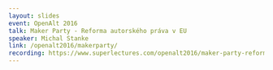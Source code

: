 ```yaml
---
layout: slides
event: OpenAlt 2016
talk: Maker Party - Reforma autorského práva v EU
speaker: Michal Stanke
link: /openalt2016/makerparty/
recording: https://www.superlectures.com/openalt2016/maker-party-reforma-autorskeho-prava-v-eu
---
```


